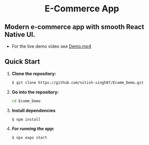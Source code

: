 <h1 align="center" >
  <br>
   E-Commerce App
</h1>

## Modern e-commerce app with smooth React Native UI.

- For the live demo video see [Demo.mp4](./assets/Demo.mp4)

## Quick Start

1. **Clone the repository:**

   ```bash
   $ git clone https://github.com/nitish-singh07/Ecomm_Demo.git
   ```

2. **Go into the repository:**

   ```bash
   cd Ecomm_Demo
   ```

3. **Install dependencies**

   ```bash
   $ npm install
   ```

4. **_For running the app:_**
   ```bash
   $ npx expo start
   ```
